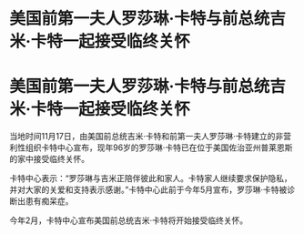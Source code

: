 # 美国前第一夫人罗莎琳·卡特与前总统吉米·卡特一起接受临终关怀

# 美国前第一夫人罗莎琳·卡特与前总统吉米·卡特一起接受临终关怀

当地时间11月17日，由美国前总统吉米·卡特和前第一夫人罗莎琳·卡特建立的非营利性组织卡特中心宣布，现年96岁的罗莎琳·卡特已在位于美国佐治亚州普莱恩斯的家中接受临终关怀。

卡特中心表示：“罗莎琳与吉米正陪伴彼此和家人。卡特家人继续要求保护隐私，并对大家的关爱和支持表示感谢。”卡特中心此前于今年5月宣布，罗莎琳·卡特被诊断出患有痴呆症。

今年2月，卡特中心宣布美国前总统吉米·卡特将开始接受临终关怀。

